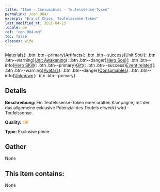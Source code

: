 ```yaml
---
title: "Item - Consumables - Teufelssense-Token"
permalink: /con_984/
excerpt: "Era of Chaos  Teufelssense-Token"
last_modified_at: 2021-04-23
locale: de
ref: "con_984.md"
toc: false
classes: wide
---
```

 [Materials](/ItemsDE/){: .btn .btn--primary}[Artifacts](/ItemsDE/Artifacts/){: .btn .btn--success}[Unit Soul](/ItemsDE/UnitSoul/){: .btn .btn--warning}[Unit Awakening](/ItemsDE/UnitAwakening/){: .btn .btn--danger}[Hero Soul](/ItemsDE/HeroSoul/){: .btn .btn--info}[Hero SKill](/ItemsDE/HeroSkill/){: .btn .btn--primary}[Gift](/ItemsDE/Gift/){: .btn .btn--success}[Event related](/ItemsDE/Events/){: .btn .btn--warning}[Avatars](/ItemsDE/Avatars/){: .btn .btn--danger}[Consumables](/ItemsDE/Consumables/){: .btn .btn--info}[Unknown](/ItemsDE/Unknown/){: .btn .btn--primary}

## Details
 **Beschreibung:** Ein Teufelssense-Token einer uralten Kampagne, mit der das allgemeine exklusive Potenzial des Teufels erweckt wird – Teufelssense.

 **Quality:** <span style="color: #FF8C00">OK</span>

 **Type:** Exclusive piece

## Gather

  None

## This item contains:

  None

